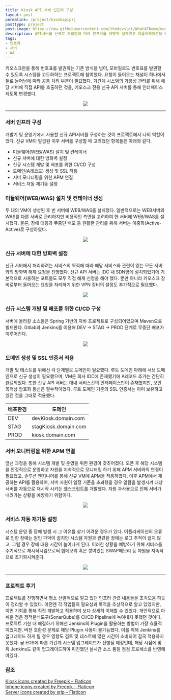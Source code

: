```yaml
---
title: Kiosk API 서버 인프라 구성
layout: post
permalink: /project/kioskapiprj
posttype: project
post-image: https://raw.githubusercontent.com/thedevslot/WhatATheme/master/assets/images/How%20to%20install%20and%20use%20WhatATheme.png?token=AHMQUEPHRKQFL5FS624RDJ26Z64HK
description: API서버를 신규로 도입함에 따라 인프라를 어떻게 설계했고 어플리케이션을 어떻게 구동시켰는지 설명합니다.
tags:
- 인프라
- 서버
- AA
---
```


키오스크만을 통해 번호표를 발권하는 기존 방식을 넘어, 모바일로도 번호표를 발권할 수 있도록 시스템을 고도화하는 프로젝트에 참여했다. 요청이 들어오는 채널이 하나에서 둘로 늘어남에 따라 공통 처리 부분이 필요했다. 기간계 시스템의 가용성 관리를 위해 해당 서버에 직접 API를 호출하던 것을, 키오스크 전용 신규 API 서버를 통해 인터페이스되도록 변경했다.

<p align="center">
  <img src="/assets/images/20230108_kioskPrj/kioskPrj_overview.png">
</p>

---

### 서버 인프라 구성
개발기 및 운영기에서 사용할 신규 API서버를 구성하는 것이 프로젝트에서 나의 역할이었다. 신규 VM이 발급된 이후 서버를 구성할 때 고려했던 항목들은 아래와 같다.
* 미들웨어(WEB/WAS) 설치 및 컨테이너
* 신규 서버에 대한 방화벽 설정
* 신규 시스템 개발 및 배포를 위한 CI/CD 구성
* 도메인(A레코드) 생성 및 SSL 적용
* 서버 모니터링을 위한 APM 연결
* 서비스 자동 재기동 설정

### 미들웨어(WEB/WAS) 설치 및 컨테이너 생성
두 대의 VM이 생성된 후 빈 서버에 WEB/WAS를 설치했다. 일반적으로는 WEB서버와 WAS를 다른 서버로 관리하지만 비용적인 측면을 고려하여 한 서버에 WEB/WAS를 설치했다. 물론, 장애 대응과 무중단 배포 등 원활한 관리를 위해 서버는 이중화(Active-Active)로 구성하였다.
<p align="center">
  <img src="/assets/images/20230108_kioskPrj/kioskPrj_webwas.drawio.png">
</p>

### 신규 서버에 대한 방화벽 설정
신규 서버에서 처리하려는 서비스의 목적에 따라 해당 서비스와 관련이 있는 모든 서버와의 방화벽 해제 요청을 진행했다. 신규 API 서버는 IDC 내 SDN망에 설치되었기에 기본적으로 사용하는 포트들도 모두 직접 해제 신청을 해야 했다. 뿐만 아니라 키오스크 장비로부터 들어오는 요청을 처리하기 위한 VPN 장비의 설정도 추가적으로 필요했다.
<p align="center">
  <img src="/assets/images/20230108_kioskPrj/kioskPrj_FW.png">
</p>

### 신규 시스템 개발 및 배포를 위한 CI/CD 구성
서버에 올라갈 소스들은 Spring 기반의 자바 프로젝트로 구성되어있으며 Maven으로 빌드한다. Gitlab과 Jenkins를 이용해 DEV → STAG → PROD 단계로 무중단 배포가 이루어진다.
<p align="center">
  <img src="/assets/images/20230108_kioskPrj/kioskPrj_CICD.drawio.png">
</p>

### 도메인 생성 및 SSL 인증서 적용
개발 및 테스트를 위해선 각 단계별로 도메인이 필요했다. 루트 도메인 아래에 서브 도메인으로 신규 생성이 필요했으며, VM은 회사 IDC에 존재했기에 A레코드 추가는 간단히 완료되었다. 또한 신규 API 서버는 대내 서비스간의 인터페이스만이 존재했지만, 보안 목적상 암호화 통신은 필수적이었다. 루트 도메인 기준의 SSL 인증서는 이미 보유하고 있던 것을 그대로 적용했다.

|배포환경|도메인|
|---|---|
|DEV|devKiosk.domain.com|
|STAG|stagKiosk.domain.com|
|PROD|kiosk.domain.com|

### 서버 모니터링을 위한 APM 연결
앞선 과정을 통해 시스템 개발 및 운영을 위한 환경이 갖추어졌다. 오픈 후 해당 시스템을 안정적으로 운영하고 자원을 지속적으로 모니터링 하기 위해 APM 서버와의 연결이 필요했고, 솔루션 엔지니어를 통해 신규 VM에 APM을 적용하였다. 이후 APM에서 제공하는 API를 활용하여, 서버 자원이 일정 기준을 초과했을 경우 알람을 발생시켜 대상 서버를 자동으로 재시작 시키는 쉘스크립트를 개발했다. 자원 과사용으로 인해 서버가 내려가는 상황을 예방하기 위함이다.
<p align="center">
  <img src="/assets/images/20230108_kioskPrj/kioskPrj_APM.png">
</p>

### 서비스 자동 재기동 설정
시스템 운영 중 장애 발생 시 그 이유를 찾기 어려운 경우가 있다. 어플리케이션의 오류로 인한 장애는 원인 파악이 쉽지만 시스템 자원과 관련된 장애는 로그 추적이 쉽지 않고, 그럴 경우 장애 대응 시간이 늘어나게 된다. 이러한 상황을 예방하기 위해 서비스를 주기적으로 재시작시킴으로써 힙메모리 혹은 쌓여있는 SWAP메모리 등 자원을 지속적으로 초기화시켜준다.
<p align="center">
  <img src="/assets/images/20230108_kioskPrj/kioskPrj_reboot.png">
</p>

---

### 프로젝트 후기
프로젝트를 진행하면서 평소 산발적으로 알고 있던 인프라 관련 내용들을 조각모음 하듯이 정리할 수 있었다. 이전엔 각 작업들의 필요성과 목적을 추상적으로 알고 있었지만, 이번 기회를 통해 직접 개발하고 적용하며 보다 상세히 이해할 수 있었다.
개인적으로 아쉬운 점은 정적분석도구(SonarQube)를 CI/CD Pipeline에 녹여내지 못했던 것이다. 프로젝트 기한 내 해결하기 위해선 Jenkins의 Plugin을 활용하는 방법이 가장 효율적이었지만, 버전 호환성 문제로 해당 Plugin 사용이 불가능했다. 이를 위해 Jenkins를 업그레이드 하게 될 경우 영향도 검토 및 테스트에 많은 시간이 소비되어 결국 적용하지 못했다.
곧 EOS에 따른 기간계 시스템 업그레이드가 진행될 예정인데, 해당 시점에 맞춰 Jenkins도 같이 업그레이드하여 미진했던 실시간 소스 품질 점검 프로세스를 반영해야겠다.

### 참조
[Kiosk icons created by Freepik – Flaticon](https://www.flaticon.com/free-icons/kiosk) <br/>
[Iphone icons created by Freepik – Flaticon](https://www.flaticon.com/free-icons/iphone) <br/>
[Server icons created by srip – Flaticon](https://www.flaticon.com/free-icons/server) <br/>